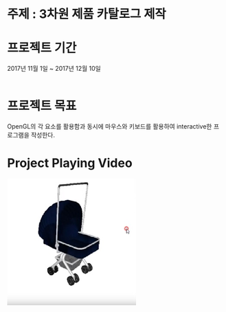 # 주제 : 3차원 제품 카탈로그 제작  

# 프로젝트 기간
2017년 11월 1일 ~ 2017년 12월 10일  
<br/>
# 프로젝트 목표 
OpenGL의 각 요소를 활용함과 동시에 마우스와 키보드를 활용하여 interactive한 프로그램을 작성한다.  


# Project Playing Video<br/>
[![Video Label](video_thumbnail.JPG)](https://youtu.be/srefF-LAV3c)

